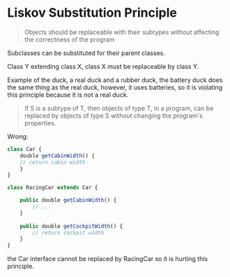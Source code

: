 # Liskov Substitution Principle

> Objects should be replaceable with their subtypes without affecting the correctness of the program

Subclasses can be substituted for their parent classes.

Class Y extending class X, class X must be replaceable by class Y.

Example of the duck, a real duck and a rubber duck, the battery duck does the same thing as the real duck, however, it uses batteries, so it is violating this principle because it is not a real duck.

> If S is a subtype of T, then objects of type T, in a program, can be replaced by objects of type S without changing the program's properties.

Wrong:
```js
class Car {
    double getCabinWidth() {
    // return cabin width 
    }	
}

class RacingCar extends Car {

    public double getCabinWidth() {
        // ...
    }
    
    public double getCockpitWidth() {
        // return cockpit width 
    }
}
```

the Car interface cannot be replaced by RacingCar so it is hurting this principle.

